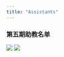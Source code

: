 ```yaml
---
title: "Assistants"
---
```


### 第五期助教名单

![](/res/images/project/assistant-1.png)
![](/res/images/project/assistant-2.png)
